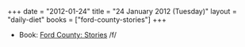 +++
date = "2012-01-24"
title = "24 January 2012 (Tuesday)"
layout = "daily-diet"
books = ["ford-county-stories"]
+++

<ul>
<li class="entry Book">Book: <a href="/books/ford-county-stories">Ford County: Stories</a> /f/</li>
</ul>